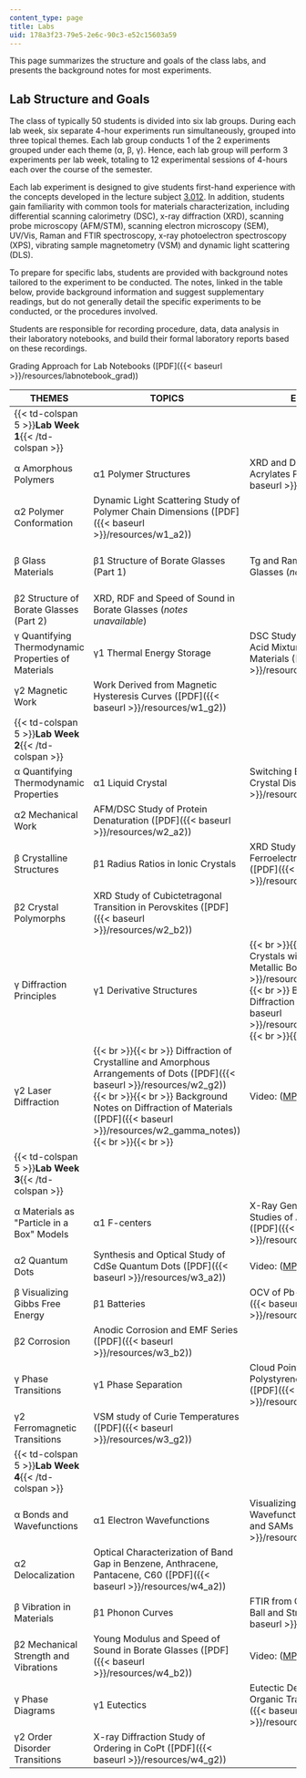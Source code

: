 ```yaml
---
content_type: page
title: Labs
uid: 178a3f23-79e5-2e6c-90c3-e52c15603a59
---
```


This page summarizes the structure and goals of the class labs, and presents the background notes for most experiments.

Lab Structure and Goals
-----------------------

The class of typically 50 students is divided into six lab groups. During each lab week, six separate 4-hour experiments run simultaneously, grouped into three topical themes. Each lab group conducts 1 of the 2 experiments grouped under each theme (α, β, γ). Hence, each lab group will perform 3 experiments per lab week, totaling to 12 experimental sessions of 4-hours each over the course of the semester.

Each lab experiment is designed to give students first-hand experience with the concepts developed in the lecture subject [3.012](/courses/3-012-fundamentals-of-materials-science-fall-2005). In addition, students gain familiarity with common tools for materials characterization, including differential scanning calorimetry (DSC), x-ray diffraction (XRD), scanning probe microscopy (AFM/STM), scanning electron microscopy (SEM), UV/Vis, Raman and FTIR spectroscopy, x-ray photoelectron spectroscopy (XPS), vibrating sample magnetometry (VSM) and dynamic light scattering (DLS).

To prepare for specific labs, students are provided with background notes tailored to the experiment to be conducted. The notes, linked in the table below, provide background information and suggest supplementary readings, but do not generally detail the specific experiments to be conducted, or the procedures involved.

Students are responsible for recording procedure, data, data analysis in their laboratory notebooks, and build their formal laboratory reports based on these recordings.

Grading Approach for Lab Notebooks ([PDF]({{< baseurl >}}/resources/labnotebook_grad))

| THEMES | TOPICS | EXPERIMENTS | VIDEOS AND PHOTOS | INSTRUCTORS |
| --- | --- | --- | --- | --- |
| {{< td-colspan 5 >}}**Lab Week 1**{{< /td-colspan >}} |||||
| α Amorphous Polymers | α1 Polymer Structures | XRD and DSC Studies of Acrylates Polymers ([PDF]({{< baseurl >}}/resources/w1_a1)) | &nbsp; | Dr. Meri Treska |
| α2 Polymer Conformation | Dynamic Light Scattering Study of Polymer Chain Dimensions ([PDF]({{< baseurl >}}/resources/w1_a2)) | &nbsp; | Prof. Francesco Stellacci |
| β Glass Materials | β1 Structure of Borate Glasses (Part 1) | Tg and Raman Spectra of Borate Glasses (_notes unavailable_) | [Photos: Melting and Drawing Fibers of Borate Glass]({{< baseurl >}}/pages/labs/w1b2_borateglass) | Prof. Linn Hobbs & Mr. Dilan A. Seneviratne |
| β2 Structure of Borate Glasses (Part 2) | XRD, RDF and Speed of Sound in Borate Glasses (_notes unavailable_) | &nbsp; | Prof. Linn Hobbs & Mr. Benjamin Hardy Wunsch |
| γ Quantifying Thermodynamic Properties of Materials | γ1 Thermal Energy Storage | DSC Study of Lauric/Stereatic Acid Mixtures as Phase Change Materials ([PDF]({{< baseurl >}}/resources/w1_g1)) | Video: ([MP4 ‑ 211 MB](http://www.archive.org/download/MIT3.014F06/ocw-3.014-22sept2006-220k.mp4)) | Dr. Geetha P. Berera |
| γ2 Magnetic Work | Work Derived from Magnetic Hysteresis Curves ([PDF]({{< baseurl >}}/resources/w1_g2)) | &nbsp; | Prof. Silvija Gradecak |
| {{< td-colspan 5 >}}**Lab Week 2**{{< /td-colspan >}} |||||
| α Quantifying Thermodynamic Properties | α1 Liquid Crystal | Switching Energy for a Liquid Crystal Display ([PDF]({{< baseurl >}}/resources/w2_a1)) | &nbsp; | Prof. Silvija Gradecak |
| α2 Mechanical Work | AFM/DSC Study of Protein Denaturation ([PDF]({{< baseurl >}}/resources/w2_a2)) | &nbsp; | Mr. Benjamin Hardy Wunsch |
| β Crystalline Structures | β1 Radius Ratios in Ionic Crystals | XRD Study of Piezo- and Ferroelectric Oxide Structures ([PDF]({{< baseurl >}}/resources/w2_b1)) | &nbsp; | Prof. Francesco Stellacci |
| β2 Crystal Polymorphs | XRD Study of Cubictetragonal Transition in Perovskites ([PDF]({{< baseurl >}}/resources/w2_b2)) | &nbsp; | Dr. Geetha P. Berera |
| γ Diffraction Principles | γ1 Derivative Structures |  {{< br >}}{{< br >}} XRD of Crystals with Covalent, Ionic and Metallic Bonds ([PDF]({{< baseurl >}}/resources/w2_g1)) {{< br >}}{{< br >}} Background Notes on Diffraction of Materials ([PDF]({{< baseurl >}}/resources/w2_gamma_notes)) {{< br >}}{{< br >}}  | &nbsp; | Dr. Meri Treska |
| γ2 Laser Diffraction |  {{< br >}}{{< br >}} Diffraction of Crystalline and Amorphous Arrangements of Dots ([PDF]({{< baseurl >}}/resources/w2_g2)) {{< br >}}{{< br >}} Background Notes on Diffraction of Materials ([PDF]({{< baseurl >}}/resources/w2_gamma_notes)) {{< br >}}{{< br >}}  | Video: ([MP4 ‑ 251 MB](http://www.archive.org/download/MIT3.014F06/ocw-3.014-18oct2006-220k.mp4)) | Prof. Linn Hobbs |
| {{< td-colspan 5 >}}**Lab Week 3**{{< /td-colspan >}} |||||
| α Materials as "Particle in a Box" Models | α1 F-centers | X-Ray Generation and Optical Studies of Alkali Halide F-centers ([PDF]({{< baseurl >}}/resources/w3_a1)) | &nbsp; | Mr. Benjamin Hardy Wunsch |
| α2 Quantum Dots | Synthesis and Optical Study of CdSe Quantum Dots ([PDF]({{< baseurl >}}/resources/w3_a2)) | Video: ([MP4 ‑ 75 MB](http://www.archive.org/download/MIT3.014F06/ocw-3.014-17nov2006-220k.mp4)) | Prof. Francesco Stellacci |
| β Visualizing Gibbs Free Energy | β1 Batteries | OCV of Pb-Acid Batteries ([PDF]({{< baseurl >}}/resources/w3_b1)) | &nbsp; | Dr. Geetha P. Berera |
| β2 Corrosion | Anodic Corrosion and EMF Series ([PDF]({{< baseurl >}}/resources/w3_b2)) | &nbsp; | Prof. Linn Hobbs |
| γ Phase Transitions | γ1 Phase Separation | Cloud Point Study of Polystyrene/Methyl Cyclohexane ([PDF]({{< baseurl >}}/resources/w3_g1)) | &nbsp; | Dr. Meri Treska |
| γ2 Ferromagnetic Transitions | VSM study of Curie Temperatures ([PDF]({{< baseurl >}}/resources/w3_g2)) | &nbsp; | Prof. Silvija Gradecak |
| {{< td-colspan 5 >}}**Lab Week 4**{{< /td-colspan >}} |||||
| α Bonds and Wavefunctions | α1 Electron Wavefunctions | Visualizing Electron Wavefunctions in Au, Graphite and SAMs ([PDF]({{< baseurl >}}/resources/w4_a1)) | &nbsp; | Prof. Silvija Gradecak |
| α2 Delocalization | Optical Characterization of Band Gap in Benzene, Anthracene, Pantacene, C60 ([PDF]({{< baseurl >}}/resources/w4_a2)) | &nbsp; | Mr. Benjamin Hardy Wunsch |
| β Vibration in Materials | β1 Phonon Curves | FTIR from Oligomers to Polymers; Ball and String Model ([PDF]({{< baseurl >}}/resources/w4_b1)) | &nbsp; | Prof. Francesco Stellacci |
| β2 Mechanical Strength and Vibrations | Young Modulus and Speed of Sound in Borate Glasses ([PDF]({{< baseurl >}}/resources/w4_b2)) | Video: ([MP4 ‑ 255 MB](http://www.archive.org/download/MIT3.014F06/ocw-3.014-13dec2006-220k.mp4)) | Prof. Linn Hobbs |
| γ Phase Diagrams | γ1 Eutectics | Eutectic Determination of an Organic Transistor Material ([PDF]({{< baseurl >}}/resources/w4_g1)) | &nbsp; | Dr. Geetha P. Berera |
| γ2 Order Disorder Transitions | X-ray Diffraction Study of Ordering in CoPt ([PDF]({{< baseurl >}}/resources/w4_g2)) | &nbsp; | Dr. Meri Treska